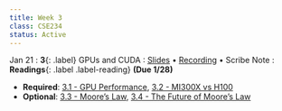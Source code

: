 ```yaml
---
title: Week 3
class: CSE234
status: Active
---
```


Jan 21
: **3**{: .label} GPUs and CUDA
  : [Slides]() &#8226; [Recording]() &#8226; Scribe Note
: **Readings**{: .label .label-reading} **(Due 1/28)**
  * **Required**: [3.1 - GPU Performance](https://docs.nvidia.com/deeplearning/performance/index.html#performance-background), [3.2 - MI300X vs H100](https://semianalysis.com/2024/12/22/mi300x-vs-h100-vs-h200-benchmark-part-1-training/)
  * **Optional**: [3.3 - Moore’s Law](https://www.cs.utexas.edu/~fussell/courses/cs352h/papers/moore.pdf), [3.4 - The Future of Moore’s Law](https://royalsocietypublishing.org/doi/epdf/10.1098/rsta.2019.0061)
